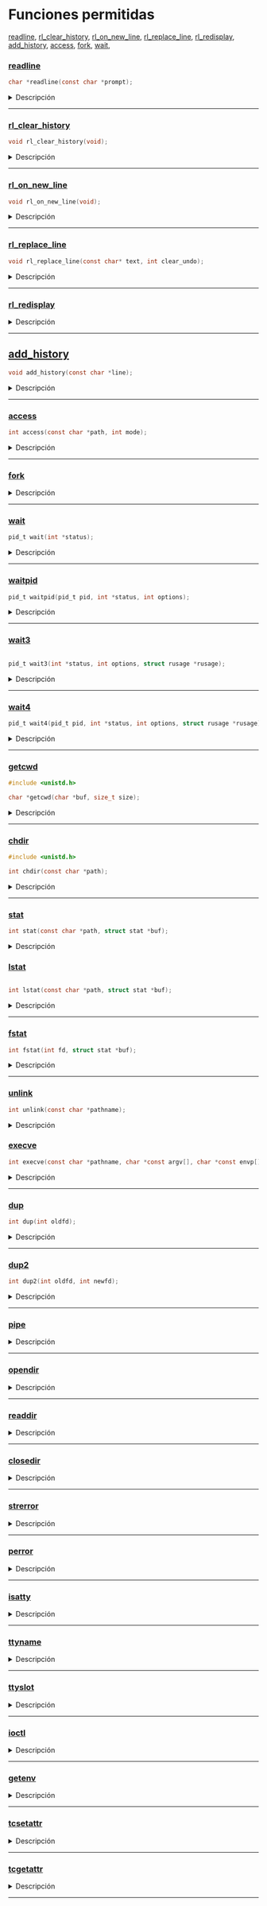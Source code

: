 # Funciones permitidas

[readline](#readline), [rl_clear_history](#rl_clear_history), [rl_on_new_line](#rl_on_new_line), [rl_replace_line](#rl_replace_line), [rl_redisplay](#rl_redisplay), [add_history](#add_history), [access](#access), [fork](#fork), [wait](#wait), 


### [readline](../funciones/permitidas/readline.c)

```c
char *readline(const char *prompt);
```

<details>
  <summary>Descripción</summary>

### [Instalar readline](./../funciones/permitidas/readline.md)

`readline()` esta incluida en la biblioteca `libreadline`, que proporcionan una funcionalidad avanzada para la lectura de líneas de entrada desde el usuario en la línea de comandos.


La función `readline()` lee una línea de entrada desde el usuario y la devuelve como un puntero a una cadena de caracteres dinámicamente asignada en memoria. La sintaxis de la función `readline()` es la siguiente:

- `prompt` es una cadena de caracteres que se muestra en la línea de comandos para indicar que se está esperando la entrada del usuario.

La función `readline()` devuelve un puntero a una cadena de caracteres que contiene la línea de entrada leída. El usuario debe liberar la memoria asignada a esta cadena utilizando la función `free()` cuando ya no se necesite.

</details>

___

### [rl_clear_history](../funciones/permitidas/rl_clear_history.c)

```c
void rl_clear_history(void);
```

<details>
  <summary>Descripción</summary>

La función `rl_clear_history` es una función de la biblioteca de línea de comandos `readline` en C, que se utiliza para borrar el historial de entrada. La función se define en el archivo de encabezado `readline/history.h`.

La función no toma argumentos y no devuelve ningún valor.

La función `rl_clear_history` borra todo el historial de entrada almacenado en la memoria por la biblioteca readline. El historial de entrada se almacena en un archivo oculto en el directorio de inicio del usuario, por lo que borrar el historial con esta función solo borra los datos de la memoria, no del archivo en sí.

Es importante tener en cuenta que la función `rl_clear_history` solo borra el historial de entrada que ha sido almacenado por la biblioteca readline. Si está utilizando otra biblioteca o un enfoque personalizado para manejar la entrada de la línea de comandos, es posible que deba implementar su propia función de limpieza de historial.

</details>

___


### [rl_on_new_line](../funciones/permitidas/rl_on_new_line.c)

```c
void rl_on_new_line(void);
```

<details>
  <summary>Descripción</summary>

La función `rl_on_new_line` es una función de la biblioteca `readline` en C, que se utiliza para notificar a la biblioteca que se ha llegado a una nueva línea en la entrada. La función se define en el archivo de encabezado `readline/readline.h`.

La función no toma argumentos y no devuelve ningún valor.

Cuando se llama a la función `rl_on_new_line`, la biblioteca `readline` procesa la línea actual de entrada y la agrega al historial. También restablece el estado de la línea de entrada a la configuración inicial para la siguiente entrada. Esta función debe llamarse siempre que se completa una línea de entrada y antes de leer una nueva línea de entrada.

</details>

___

### [rl_replace_line](../funciones/permitidas/rl_replace_line.c)

```c
void rl_replace_line(const char* text, int clear_undo);
```

<details>
  <summary>Descripción</summary>

	La función `rl_replace_line` es una función de la biblioteca `readline` en C, que se utiliza para reemplazar la línea actual de entrada con una nueva línea. La función se define en el archivo de encabezado `readline/readline.h`.

La función toma dos argumentos: 

1. `text` es un puntero a una cadena de caracteres que se utilizará para reemplazar la línea actual de entrada.
2. `clear_undo` es un valor booleano (0 o 1) que indica si se deben borrar los datos de deshacer (undo) de la línea actual de entrada antes de reemplazarla.

Cuando se llama a la función `rl_replace_line`, la biblioteca `readline` reemplaza la línea actual de entrada con la cadena de caracteres especificada en `text`. Si `clear_undo` es `1`, se borrarán los datos de deshacer (undo) de la línea actual de entrada. Si `clear_undo` es `0`, los datos de deshacer (undo) permanecerán intactos.

En este ejemplo, utilizamos un ciclo `while` para leer continuamente líneas de entrada utilizando la función `readline`. Después de procesar la entrada, llamamos a la función `rl_replace_line` para reemplazar la línea actual de entrada con una nueva línea que dice "Nueva línea". También especificamos que se deben borrar los datos de deshacer (undo) de la línea actual de entrada utilizando `1` como segundo argumento.

Luego llamamos a la función `rl_redisplay` para redibujar la nueva línea en la consola. Finalmente, liberamos la memoria utilizada por `readline` para la entrada utilizando la función `free`.

</details>

___

### [rl_redisplay](../funciones/permitidas/rl_redisplay.c)

<details>
  <summary>Descripción</summary>

  La función `rl_redisplay()` es parte de la biblioteca `readline` en C y se utiliza para redibujar la línea de entrada actual en la consola. Esto puede ser útil si necesitas actualizar la línea de entrada para que refleje un cambio en el estado del programa, por ejemplo, para mostrar un mensaje de error o para actualizar el prompt.

</details>

___

## [add_history](../funciones/permitidas/add_history.c)

```c
void add_history(const char *line);
```

<details>
  <summary>Descripción</summary>

`add_history` es una función de la biblioteca `readline` que se utiliza para agregar una línea de texto al historial de comandos. El historial de comandos es una lista de comandos previamente ingresados por el usuario, que se puede recuperar y reutilizar en la consola con el uso de teclas de flecha hacia arriba y hacia abajo. 

Donde `line` es un puntero a una cadena de caracteres que representa el comando a agregar al historial.

</details>

___

### [access](../funciones/permitidas/access.c)

```c
int access(const char *path, int mode);
```

<details>
  <summary>Descripción</summary>

se utiliza para verificar si se puede acceder a un archivo o si un archivo existe. La función devuelve un valor entero distinto de cero si se puede acceder al archivo o si el archivo existe, y devuelve cero si no se puede acceder al archivo o si el archivo no existe.

Donde `path` es un puntero a una cadena de caracteres que representa la ruta del archivo a verificar, y `mode` es un conjunto de indicadores que especifican los permisos de acceso a comprobar.

Los valores posibles de `mode` son los siguientes:

- `F_OK`: Verifica si el archivo existe.
- `R_OK`: Verifica si el archivo es legible.
- `W_OK`: Verifica si el archivo es escribible.
- `X_OK`: Verifica si el archivo es ejecutable.

</details>

___

### [fork](../funciones/permitidas/fork.c)

<details>
  <summary>Descripción</summary>

La función `fork()` se utiliza para crear un nuevo proceso a partir del proceso actual. El proceso que llama a `fork()` se conoce como proceso padre y el proceso recién creado se conoce como proceso hijo.

La función `fork()` devuelve un valor entero que representa el resultado de la llamada. Si el valor es negativo, significa que se produjo un error al crear el proceso hijo. Si el valor es cero, significa que la llamada a `fork()` se realizó correctamente en el proceso hijo. Si el valor es positivo, significa que la llamada a `fork()` se realizó correctamente en el proceso padre y el valor devuelto es el ID del proceso hijo.

</details>

___

### [wait](../funciones/permitidas/wait.c)

```c
pid_t wait(int *status);
```

<details>
  <summary>Descripción</summary>

La función `wait` en C es una llamada al sistema que suspende la ejecución del proceso actual hasta que uno de sus procesos hijos finaliza su ejecución. La función `wait` tiene la siguiente sintaxis:

Donde `status` es un puntero a una variable de tipo `int` que contiene información sobre el estado del proceso hijo que finalizó su ejecución.

#### Ejemplo 1: Esperando a un proceso hijo

```c
#include <stdio.h>
#include <stdlib.h>
#include <unistd.h>
#include <sys/wait.h>

int main() {
    pid_t pid = fork();
    
    if (pid == 0) {
        // Este es el proceso hijo
        printf("Soy el proceso hijo\n");
        exit(0);
    } else if (pid > 0) {
        // Este es el proceso padre
        printf("Soy el proceso padre\n");
        wait(NULL);
        printf("El proceso hijo ha finalizado\n");
    } else {
        // Error al crear el proceso hijo
        perror("fork");
        exit(1);
    }
    
    return 0;
}
```

En este ejemplo, se crea un proceso hijo utilizando la función `fork`. El proceso hijo imprime un mensaje y sale de la ejecución utilizando la función `exit`. El proceso padre espera a que el proceso hijo finalice su ejecución utilizando la función `wait`. Una vez que el proceso hijo ha finalizado, el proceso padre imprime un mensaje indicando que el proceso hijo ha finalizado.

#### Ejemplo 2: Manejando el estado de salida del proceso hijo

```c
#include <stdio.h>
#include <stdlib.h>
#include <unistd.h>
#include <sys/wait.h>

int main() {
    pid_t pid = fork();
    int status;
    
    if (pid == 0) {
        // Este es el proceso hijo
        printf("Soy el proceso hijo\n");
        exit(1);
    } else if (pid > 0) {
        // Este es el proceso padre
        printf("Soy el proceso padre\n");
        wait(&status);
        if (WIFEXITED(status)) {
            printf("El proceso hijo ha finalizado con estado %d\n", WEXITSTATUS(status));
        } else {
            printf("El proceso hijo ha finalizado de manera anormal\n");
        }
    } else {
        // Error al crear el proceso hijo
        perror("fork");
        exit(1);
    }
    
    return 0;
}
```

En este ejemplo, se crea un proceso hijo utilizando la función `fork`. El proceso hijo imprime un mensaje y sale de la ejecución con un código de salida de 1 utilizando la función `exit`. El proceso padre espera a que el proceso hijo finalice su ejecución utilizando la función `wait` y obtiene información sobre el estado de salida del proceso hijo utilizando la macro `WIFEXITED`. Si el proceso hijo finalizó de manera normal, se imprime el estado de salida del proceso hijo utilizando la macro `WEXITSTATUS`. Si el proceso hijo finalizó de manera anormal, se imprime un mensaje indicando que el proceso hijo finalizó de manera anormal.

#### Ejemplo 3: Manejando señales del proceso hijo

```c
#include <stdio.h>
#include <stdlib.h>
#include <unistd.h>
#include <signal.h>
#include <sys/wait.h>

void handler(int sig) {
    printf("Se recibió la señal %d\n", sig);
}

int main() {
pid_t pid = fork();
if (pid == 0) {
    // Este es el proceso hijo
    printf("Soy el proceso hijo\n");
    sleep(2);
    printf("Proceso hijo terminando de manera anormal\n");
    raise(SIGTERM);
} else if (pid > 0) {
    // Este es el proceso padre
    printf("Soy el proceso padre\n");
    signal(SIGTERM, handler);
    wait(NULL);
    printf("El proceso hijo ha finalizado\n");
} else {
    // Error al crear el proceso hijo
    perror("fork");
    exit(1);
}
return 0;
}
```
Se crea un proceso hijo utilizando la función `fork`. Si `fork` devuelve 0, se está ejecutando en el proceso hijo, de lo contrario, se está ejecutando en el proceso padre. 

En el proceso hijo, se imprime un mensaje indicando que es el proceso hijo y se espera 2 segundos utilizando la función `sleep`. Luego, se imprime otro mensaje indicando que el proceso hijo está terminando de manera anormal y se envía una señal `SIGTERM` al proceso padre utilizando la función `raise`.

En el proceso padre, se establece un manejador de señal para la señal `SIGTERM` utilizando la función `signal`. Luego, se espera a que el proceso hijo finalice su ejecución utilizando la función `wait`. La función `wait` suspende la ejecución del proceso padre hasta que el proceso hijo haya terminado. Si se pasa NULL como argumento, no se devuelve ninguna información sobre el estado de salida del proceso hijo. Después de que el proceso hijo ha finalizado, se imprime un mensaje indicando que el proceso hijo ha finalizado.

En caso de que haya un error al crear el proceso hijo, se imprime un mensaje de error utilizando la función `perror` y se sale del programa utilizando la función `exit`.

Por último, se devuelve 0 para indicar que el programa ha finalizado correctamente.

</details>

___

### [waitpid](../funciones/permitidas/waitpid.c)

```c
pid_t waitpid(pid_t pid, int *status, int options);
```

<details>
  <summary>Descripción</summary>

  Se utiliza para suspender la ejecución de un proceso padre hasta que uno de sus procesos hijos termine su ejecución. Esta función permite esperar específicamente a un proceso hijo particular o a cualquier proceso hijo, según los parámetros que se le pasen.

- `pid`: El ID del proceso hijo que se desea esperar. Puede tener diferentes valores:
  - Si `pid` es igual a -1, `waitpid` espera a cualquier proceso hijo.
  - Si `pid` es igual a 0, `waitpid` espera a cualquier proceso hijo cuyo grupo de procesos sea igual al del proceso padre.
  - Si `pid` es mayor que 0, `waitpid` espera al proceso hijo con ese ID.

- `status`: Un puntero a una variable entera donde `waitpid` almacenará el estado de salida del proceso hijo. Puede ser `NULL` si no se necesita el estado de salida.

- `options`: Un entero que puede contener varias opciones que afectan el comportamiento de `waitpid`. Puede ser `0` para ninguna opción o utilizar la macro `WNOHANG` para realizar una espera no bloqueante.

**Ejemplo 1: Esperar a cualquier proceso hijo**

En este ejemplo, se utiliza `waitpid` para esperar a que cualquier proceso hijo finalice su ejecución:

```c
#include <sys/types.h>
#include <sys/wait.h>
#include <stdio.h>
#include <stdlib.h>
#include <unistd.h>

int main() {
    pid_t childPid;
    int status;

    childPid = fork();

    if (childPid == 0) {
        // Código del proceso hijo
        printf("Proceso hijo ejecutándose\n");
        sleep(2);
        exit(0);
    } else if (childPid > 0) {
        // Código del proceso padre
        printf("Proceso padre esperando a que el hijo termine\n");
        waitpid(-1, &status, 0);
        printf("Proceso hijo terminado\n");
    } else {
        perror("Error al crear el proceso hijo");
        exit(1);
    }

    return 0;
}
```

</details>

___

### [wait3](../funciones/permitidas/wait3.c)


```c

pid_t wait3(int *status, int options, struct rusage *rusage);
```

<details>
  <summary>Descripción</summary>

 Se utiliza para suspender la ejecución de un proceso padre hasta que uno de sus procesos hijos termine su ejecución y obtener información detallada sobre su estado de salida. Esta función es similar a `waitpid`, pero proporciona más información sobre el estado de salida del proceso hijo.

- `status`: Un puntero a una variable entera donde `wait3` almacenará el estado de salida del proceso hijo. Puede ser `NULL` si no se necesita el estado de salida.

- `options`: Un entero que puede contener varias opciones que afectan el comportamiento de `wait3`. Puede ser `0` para ninguna opción o utilizar la macro `WNOHANG` para realizar una espera no bloqueante.

- `rusage`: Un puntero a una estructura `rusage` donde `wait3` almacenará información detallada sobre el uso de recursos del proceso hijo, como tiempo de CPU, uso de memoria, etc. Puede ser `NULL` si no se necesita esta información.

**Ejemplo 1: Esperar a cualquier proceso hijo y obtener información de uso de recursos**

En este ejemplo, se utiliza `wait3` para esperar a que cualquier proceso hijo finalice su ejecución y obtener información detallada sobre su uso de recursos:

```c
#include <sys/types.h>
#include <sys/wait.h>
#include <stdio.h>
#include <stdlib.h>
#include <unistd.h>
#include <sys/resource.h>

int main() {
    pid_t childPid;
    int status;
    struct rusage usage;

    childPid = fork();

    if (childPid == 0) {
        // Código del proceso hijo
        printf("Proceso hijo ejecutándose\n");
        sleep(2);
        exit(0);
    } else if (childPid > 0) {
        // Código del proceso padre
        printf("Proceso padre esperando a que el hijo termine\n");
        wait3(&status, 0, &usage);
        printf("Proceso hijo terminado\n");
        printf("Uso de recursos del hijo: Tiempo de CPU = %ld segundos, Memoria = %ld KB\n",
               usage.ru_utime.tv_sec, usage.ru_maxrss);
    } else {
        perror("Error al crear el proceso hijo");
        exit(1);
    }

    return 0;
}
```

En este ejemplo, el proceso padre crea un proceso hijo utilizando `fork`. El proceso hijo imprime un mensaje y luego se suspende durante 2 segundos usando `sleep` antes de salir con `exit(0)`. Mientras tanto, el proceso padre llama a `wait3` para esperar a que el proceso hijo termine y obtener información detallada sobre su uso de recursos. El estado de salida del proceso hijo se almacena en la variable `status`, y la información de uso de recursos se almacena en la estructura `usage`. Después de que el proceso hijo termina, el proceso padre imprime un mensaje indicando que el proceso hijo ha terminado, junto con la información de uso de recursos obtenida.

</details>

___

### [wait4](../funciones/permitidas/wait4.c)

```c
pid_t wait4(pid_t pid, int *status, int options, struct rusage *rusage);
```

<details>
  <summary>Descripción</summary>

La función `wait4` en C se utiliza para esperar a un proceso hijo específico o a cualquier proceso hijo, y permite obtener estadísticas de utilización de recursos y proporcionar opciones adicionales. Aquí tienes la sintaxis de la función `wait4`:

- `pid`: El ID del proceso hijo al que se desea esperar. Puede tener diferentes valores:
  - Si `pid` es igual a -1, `wait4` espera a cualquier proceso hijo.
  - Si `pid` es igual a 0, `wait4` espera a cualquier proceso hijo cuyo grupo de procesos sea igual al del proceso padre.
  - Si `pid` es mayor que 0, `wait4` espera al proceso hijo con ese ID.

- `status`: Un puntero a una variable entera donde `wait4` almacenará el estado de salida del proceso hijo. Puede ser `NULL` si no se necesita el estado de salida.

- `options`: Un entero que puede contener varias opciones que afectan el comportamiento de `wait4`. Puede ser `0` para ninguna opción o utilizar macros como `WNOHANG` para realizar una espera no bloqueante o `WUNTRACED` para esperar por procesos detenidos.

- `rusage`: Un puntero a una estructura `rusage` donde `wait4` almacenará información detallada sobre la utilización de recursos del proceso hijo, como tiempo de CPU, uso de memoria, etc. Puede ser `NULL` si no se necesita esta información.

Aquí tienes dos ejemplos de código para ilustrar el uso de la función `wait4`:

**Ejemplo 1: Esperar a cualquier proceso hijo y obtener información de utilización de recursos**

En este ejemplo, utilizamos `wait4` para esperar a que cualquier proceso hijo termine su ejecución y obtener información detallada sobre su utilización de recursos:

```c
#include <sys/types.h>
#include <sys/wait.h>
#include <stdio.h>
#include <stdlib.h>
#include <unistd.h>
#include <sys/resource.h>

int main() {
    pid_t childPid;
    int status;
    struct rusage usage;

    childPid = fork();

    if (childPid == 0) {
        // Código del proceso hijo
        printf("Proceso hijo ejecutándose\n");
        sleep(2);
        exit(0);
    } else if (childPid > 0) {
        // Código del proceso padre
        printf("Proceso padre esperando a que el hijo termine\n");
        wait4(-1, &status, 0, &usage);
        printf("Proceso hijo terminado\n");
        printf("Uso de recursos del hijo: Tiempo de CPU = %ld segundos, Memoria = %ld KB\n",
               usage.ru_utime.tv_sec, usage.ru_maxrss);
    } else {
        perror("Error al crear el proceso hijo");
        exit(1);
    }

    return 0
}

```

</details>

___

### [getcwd](../funciones/permitidas/getcwd.c)

```c
#include <unistd.h>

char *getcwd(char *buf, size_t size);
```

<details>
  <summary>Descripción</summary>

La función `getcwd` en C se utiliza para obtener el directorio de trabajo actual (Current Working Directory, CWD). Permite obtener la ruta absoluta del directorio en el que se encuentra actualmente el programa en ejecución.

- `buf`: Un puntero a un búfer de caracteres donde se almacenará el directorio de trabajo actual. Puede ser `NULL` para que la función asigne automáticamente un búfer.

- `size`: El tamaño del búfer especificado en `buf`.

La función `getcwd` devuelve un puntero a la cadena de caracteres que contiene el directorio de trabajo actual en caso de éxito, o `NULL` en caso de error.


**Ejemplo 1: Obtener el directorio de trabajo actual y mostrarlo por pantalla**

```c
#include <unistd.h>
#include <stdio.h>

int main() {
    char cwd[256];

    if (getcwd(cwd, sizeof(cwd)) != NULL) {
        printf("Directorio de trabajo actual: %s\n", cwd);
    } else {
        perror("Error al obtener el directorio de trabajo actual");
        return 1;
    }

    return 0;
}
```

En este ejemplo, utilizamos `getcwd` para obtener el directorio de trabajo actual y lo almacenamos en el búfer `cwd`. Luego, imprimimos el directorio de trabajo actual por pantalla. Si la función `getcwd` falla, se imprime un mensaje de error utilizando `perror`.

**Ejemplo 2: Cambiar de directorio y obtener el nuevo directorio de trabajo actual**

```c
#include <unistd.h>
#include <stdio.h>

int main() {
    char cwd[256];

    if (chdir("/tmp") == 0) {
        if (getcwd(cwd, sizeof(cwd)) != NULL) {
            printf("Nuevo directorio de trabajo actual: %s\n", cwd);
        } else {
            perror("Error al obtener el directorio de trabajo actual");
            return 1;
        }
    } else {
        perror("Error al cambiar de directorio");
        return 1;
    }

    return 0;
}
```

En este ejemplo, utilizamos `chdir` para cambiar al directorio "/tmp". Luego, utilizamos `getcwd` para obtener el nuevo directorio de trabajo actual y lo almacenamos en el búfer `cwd`. Finalmente, imprimimos el nuevo directorio de trabajo actual por pantalla. Si alguna de las funciones `chdir` o `getcwd` falla, se imprime un mensaje de error utilizando `perror`.

</details>

___

### [chdir](../funciones/permitidas/chdir.c)

```c
#include <unistd.h>

int chdir(const char *path);
```

<details>
  <summary>Descripción</summary>

  La función `chdir` en C se utiliza para cambiar el directorio de trabajo actual (Current Working Directory, CWD) a un directorio especificado. Permite cambiar el directorio en el que se encuentra el programa en ejecución.

- `path`: Una cadena de caracteres que especifica la ruta del directorio al que se desea cambiar. Puede ser una ruta absoluta o relativa.

La función `chdir` devuelve 0 en caso de éxito, indicando que el cambio de directorio se realizó correctamente, o -1 en caso de error.

**Ejemplo 1: Cambiar al directorio "/tmp"**

```c
#include <unistd.h>
#include <stdio.h>

int main() {
    if (chdir("/tmp") == 0) {
        printf("Directorio cambiado correctamente\n");
    } else {
        perror("Error al cambiar el directorio");
        return 1;
    }

    return 0;
}
```

En este ejemplo, utilizamos `chdir` para cambiar al directorio "/tmp". Si el cambio de directorio se realiza correctamente, se imprime un mensaje de éxito por pantalla. Si `chdir` falla, se imprime un mensaje de error utilizando `perror`.

**Ejemplo 2: Cambiar al directorio especificado por el usuario**

```c
#include <unistd.h>
#include <stdio.h>

int main() {
    char path[256];

    printf("Ingrese el directorio al que desea cambiar: ");
    scanf("%s", path);

    if (chdir(path) == 0) {
        printf("Directorio cambiado correctamente\n");
    } else {
        perror("Error al cambiar el directorio");
        return 1;
    }

    return 0;
}
```

En este ejemplo, solicitamos al usuario que ingrese el directorio al que desea cambiar. Almacenamos la entrada del usuario en el búfer `path` y luego utilizamos `chdir` para cambiar al directorio especificado. Si el cambio de directorio se realiza correctamente, se imprime un mensaje de éxito por pantalla. Si `chdir` falla, se imprime un mensaje de error utilizando `perror`.

</details>

___

### [stat](../funciones/permitidas/stat.c)

```c
int stat(const char *path, struct stat *buf);
```

<details>
  <summary>Descripción</summary>

  La función `stat` en C se utiliza para obtener información sobre un archivo o directorio específico. Permite obtener detalles como los permisos, tamaño, tipo de archivo, información de tiempo, etc.

- `path`: Una cadena de caracteres que especifica la ruta del archivo o directorio sobre el cual se desea obtener información.

- `buf`: Un puntero a una estructura `stat` donde se almacenarán los detalles del archivo o directorio.

La función `stat` devuelve 0 en caso de éxito, indicando que se pudo obtener la información correctamente, o -1 en caso de error.

**Ejemplo 1: Obtener información de un archivo existente**

```c
#include <stdio.h>
#include <sys/stat.h>
#include <sys/types.h>
#include <time.h>
#include <unistd.h>

int	main(void)
{
	const char	*path;
	struct stat	fileStat;

	path = "archivo.txt";
	if (stat(path, &fileStat) == 0)
	{
		printf("Información del archivo:\n");
		printf("Tamaño: %lld bytes\n", fileStat.st_size);
		printf("Permisos: %o\n", fileStat.st_mode & 0777);
		printf("Último acceso: %s", ctime(&fileStat.st_atime));
		printf("Última modificación: %s", ctime(&fileStat.st_mtime));
		printf("Último cambio de estado: %s", ctime(&fileStat.st_ctime));
	}
	else
	{
		perror("Error al obtener información del archivo");
		return (1);
	}
	return (0);
}
```

En este ejemplo, utilizamos `stat` para obtener información del archivo "archivo.txt". Si la función `stat` se ejecuta correctamente, imprimimos detalles como el tamaño, los permisos y las fechas de último acceso, modificación y cambio de estado del archivo utilizando la estructura `stat` y las funciones de la biblioteca estándar.

**Ejemplo 2: Verificar la existencia de un directorio**

```c
#include <sys/types.h>
#include <sys/stat.h>
#include <unistd.h>
#include <stdio.h>

int main() {
    const char *path = "directorio";
    struct stat dirStat;

    if (stat(path, &dirStat) == 0) {
        if (S_ISDIR(dirStat.st_mode)) {
            printf("El directorio existe\n");
        } else {
            printf("El directorio no existe\n");
        }
    } else {
        perror("Error al obtener información del directorio");
        return 1;
    }

    return 0;
}
```

En este ejemplo, utilizamos `stat` para obtener información del directorio "directorio". Si la función `stat` se ejecuta correctamente, verificamos si el archivo es un directorio utilizando la macro `S_ISDIR` y la información de permisos de la estructura `stat`. Luego, imprimimos un mensaje indicando si el directorio existe o no.

</details>

### [lstat](../funciones/permitidas/lstat.c)

```c

int lstat(const char *path, struct stat *buf);
```

<details>
  <summary>Descripción</summary>

La función `lstat` en C se utiliza para obtener información sobre un archivo o enlace simbólico específico, sin seguir el enlace simbólico para obtener información sobre el archivo al que apunta.

- `path`: Una cadena de caracteres que especifica la ruta del archivo o enlace simbólico sobre el cual se desea obtener información.

- `buf`: Un puntero a una estructura `stat` donde se almacenarán los detalles del archivo o enlace simbólico.

La función `lstat` devuelve 0 en caso de éxito, indicando que se pudo obtener la información correctamente, o -1 en caso de error.


**Ejemplo 1: Obtener información de un archivo regular**

```c
#include <sys/types.h>
#include <sys/stat.h>
#include <stdio.h>

int main() {
    const char *path = "archivo.txt";
    struct stat fileStat;

    if (lstat(path, &fileStat) == 0) {
        if (S_ISREG(fileStat.st_mode)) {
            printf("El archivo es un archivo regular\n");
            printf("Tamaño: %lld bytes\n", fileStat.st_size);
            printf("Permisos: %o\n", fileStat.st_mode & 0777);
        } else {
            printf("El archivo no es un archivo regular\n");
        }
    } else {
        perror("Error al obtener información del archivo");
        return 1;
    }

    return 0;
}
```

En este ejemplo, utilizamos `lstat` para obtener información del archivo regular "archivo.txt". Si la función `lstat` se ejecuta correctamente, verificamos si el archivo es un archivo regular utilizando la macro `S_ISREG` y la información de permisos de la estructura `stat`. Si es un archivo regular, imprimimos detalles como el tamaño y los permisos del archivo.

**Ejemplo 2: Obtener información de un enlace simbólico**

```c
#include <sys/types.h>
#include <sys/stat.h>
#include <stdio.h>

int main() {
    const char *path = "enlace_simbolico";
    struct stat fileStat;

    if (lstat(path, &fileStat) == 0) {
        if (S_ISLNK(fileStat.st_mode)) {
            printf("El archivo es un enlace simbólico\n");
            printf("Tamaño: %ld bytes\n", fileStat.st_size);
        } else {
            printf("El archivo no es un enlace simbólico\n");
        }
    } else {
        perror("Error al obtener información del enlace simbólico");
        return 1;
    }

    return 0;
}
```

En este ejemplo, utilizamos `lstat` para obtener información del enlace simbólico "enlace_simbolico". Si la función `lstat` se ejecuta correctamente, verificamos si el archivo es un enlace simbólico utilizando la macro `S_ISLNK` y la información de permisos de la estructura `stat`. Si es un enlace simbólico, imprimimos el tamaño del enlace simbólico.

</details>

___

### [fstat](../funciones/permitidas/fstat.c)

```c
int fstat(int fd, struct stat *buf);
```

<details>
  <summary>Descripción</summary>

La función `fstat` en C se utiliza para obtener información sobre un descriptor de archivo específico, proporcionando detalles sobre el archivo asociado al descriptor.

- `fd`: El descriptor de archivo del cual se desea obtener información.

- `buf`: Un puntero a una estructura `stat` donde se almacenarán los detalles del archivo asociado al descriptor.

La función `fstat` devuelve 0 en caso de éxito, indicando que se pudo obtener la información correctamente, o -1 en caso de error.

**Ejemplo 1: Obtener información de un archivo abierto**

```c
#include <sys/types.h>
#include <sys/stat.h>
#include <unistd.h>
#include <fcntl.h>
#include <stdio.h>

int main() {
    int fd = open("archivo.txt", O_RDONLY);
    if (fd == -1) {
        perror("Error al abrir el archivo");
        return 1;
    }

    struct stat fileStat;
    if (fstat(fd, &fileStat) == 0) {
        if (S_ISREG(fileStat.st_mode)) {
            printf("El archivo es un archivo regular\n");
            printf("Tamaño: %ld bytes\n", fileStat.st_size);
            printf("Permisos: %o\n", fileStat.st_mode & 0777);
        } else {
            printf("El archivo no es un archivo regular\n");
        }
    } else {
        perror("Error al obtener información del archivo");
        return 1;
    }

    close(fd);

    return 0;
}
```

En este ejemplo, abrimos el archivo "archivo.txt" utilizando la función `open` y obtenemos un descriptor de archivo `fd`. Luego, utilizamos `fstat` para obtener información del archivo asociado al descriptor. Si la función `fstat` se ejecuta correctamente, verificamos si el archivo es un archivo regular utilizando la macro `S_ISREG` y la información de permisos de la estructura `stat`. Si es un archivo regular, imprimimos detalles como el tamaño y los permisos del archivo.

**Ejemplo 2: Obtener información de la entrada estándar**

```c
#include <sys/types.h>
#include <sys/stat.h>
#include <unistd.h>
#include <stdio.h>

int main() {
    struct stat fileStat;
    if (fstat(STDIN_FILENO, &fileStat) == 0) {
        if (S_ISCHR(fileStat.st_mode)) {
            printf("El descriptor de archivo se refiere a una terminal\n");
        } else {
            printf("El descriptor de archivo no se refiere a una terminal\n");
        }
    } else {
        perror("Error al obtener información del descriptor de archivo");
        return 1;
    }

    return 0;
}
```

En este ejemplo, utilizamos `fstat` para obtener información del descriptor de archivo `STDIN_FILENO`, que representa la entrada estándar. Si la función `fstat` se ejecuta correctamente, verificamos si el descriptor de archivo se refiere a una terminal utilizando la macro `S_ISCHR` y la información de permisos de la estructura `stat`. Si es una terminal, imprimimos un mensaje indicando que el descriptor de archivo se refiere a una terminal.

</details>

___

### [unlink](../funciones/permitidas/unlink.c)

```c
int unlink(const char *pathname);
```

<details>
  <summary>Descripción</summary>

La función `unlink` en C se utiliza para eliminar un archivo del sistema de archivos.

- `pathname`: Una cadena de caracteres que especifica la ruta y nombre del archivo que se desea eliminar.

La función `unlink` devuelve 0 en caso de éxito, indicando que el archivo se eliminó correctamente, o -1 en caso de error.

**Ejemplo 1: Eliminar un archivo existente**

```c
#include <unistd.h>
#include <stdio.h>

int main() {
    const char *filename = "archivo.txt";
    
    if (unlink(filename) == 0) {
        printf("Archivo eliminado exitosamente.\n");
    } else {
        perror("Error al eliminar el archivo");
        return 1;
    }

    return 0;
}
```

En este ejemplo, utilizamos `unlink` para eliminar el archivo "archivo.txt". Si la función `unlink` se ejecuta correctamente, imprimimos un mensaje indicando que el archivo se eliminó exitosamente. En caso de error, utilizamos `perror` para imprimir un mensaje de error detallado.

**Ejemplo 2: Eliminar varios archivos**

```c
#include <unistd.h>
#include <stdio.h>

int main() {
    const char *filenames[] = {"archivo1.txt", "archivo2.txt", "archivo3.txt"};
    int numFiles = sizeof(filenames) / sizeof(filenames[0]);

    for (int i = 0; i < numFiles; i++) {
        if (unlink(filenames[i]) == 0) {
            printf("Archivo %s eliminado exitosamente.\n", filenames[i]);
        } else {
            perror("Error al eliminar el archivo");
            return 1;
        }
    }

    return 0;
}
```

En este ejemplo, utilizamos `unlink` en un bucle para eliminar varios archivos de una vez. Los nombres de los archivos se almacenan en un array `filenames`. Iteramos sobre el array y, para cada archivo, utilizamos `unlink` para eliminarlo. Si la función `unlink` se ejecuta correctamente, imprimimos un mensaje indicando que el archivo se eliminó exitosamente. En caso de error, utilizamos `perror` para imprimir un mensaje de error detallado.

</details>


### [execve](../funciones/permitidas/execve.c)

```c
int execve(const char *pathname, char *const argv[], char *const envp[]);
```

<details>
  <summary>Descripción</summary>

La función `execve` se utiliza para reemplazar la imagen del proceso actual con una nueva imagen de programa. Permite ejecutar un programa específico con argumentos y variables de entorno personalizados.

- `pathname`: Una cadena de caracteres que especifica la ruta y nombre del programa que se desea ejecutar.

- `argv`: Un arreglo de cadenas de caracteres que representan los argumentos pasados al programa. El último elemento del arreglo debe ser `NULL`.

- `envp`: Un arreglo de cadenas de caracteres que representan las variables de entorno pasadas al programa. El último elemento del arreglo debe ser `NULL`.

La función `execve` devuelve -1 en caso de error y, en caso de éxito, no se devuelve ningún valor, ya que el programa actual es reemplazado por el nuevo programa ejecutado.

Aquí tienes dos ejemplos de código que ilustran el uso de la función `execve`:

**Ejemplo 1: Ejecutar un programa con argumentos personalizados**

```c
#include <unistd.h>
#include <stdio.h>

int main() {
    char *const argv[] = {"ls", "-l", NULL};
    char *const envp[] = {NULL};

    if (execve("/bin/ls", argv, envp) == -1) {
        perror("Error al ejecutar el programa");
        return 1;
    }

    return 0;
}
```

En este ejemplo, utilizamos `execve` para ejecutar el programa `ls` con la opción `-l`. Definimos un arreglo `argv` que contiene los argumentos pasados al programa `ls`, donde el primer elemento es el nombre del programa (`ls`), el segundo elemento es la opción `-l` y el último elemento es `NULL`. El arreglo `envp` se define como `NULL` ya que no pasamos variables de entorno personalizadas. Si la función `execve` se ejecuta correctamente, el programa actual será reemplazado por el programa `ls` con los argumentos personalizados.

**Ejemplo 2: Ejecutar un programa con variables de entorno personalizadas**

```c
#include <unistd.h>
#include <stdio.h>

int main() {
    char *const argv[] = {"echo", "Hello, World!", NULL};
    char *const envp[] = {"CUSTOM_VAR=OpenAI", NULL};

    if (execve("/bin/echo", argv, envp) == -1) {
        perror("Error al ejecutar el programa");
        return 1;
    }

    return 0;
}
```

En este ejemplo, utilizamos `execve` para ejecutar el programa `echo` con el argumento `"Hello, World!"` y una variable de entorno personalizada `"CUSTOM_VAR"` establecida en `"OpenAI"`. Definimos el arreglo `argv` con el nombre del programa y el argumento, y el arreglo `envp` con la variable de entorno personalizada. Si la función `execve` se ejecuta correctamente, el programa actual será reemplazado por el programa `echo` con el argumento y la variable de entorno personalizados.

Ten en cuenta que el programa que se intenta ejecutar debe tener los permisos de ejecución adecuados y la ruta completa debe ser especificada en `pathname`. Además, debes tener cuidado al utilizar `

</details>

___

### [dup](../funciones/permitidas/dup.c)

```c
int dup(int oldfd);
```

<details>
  <summary>Descripción</summary>

La función `dup` en C se utiliza para duplicar un descriptor de archivo existente. Crea una nueva entrada en la tabla de descriptores de archivo del proceso y devuelve un nuevo descriptor de archivo que hace referencia al mismo archivo o flujo que el descriptor original.

- `oldfd`: El descriptor de archivo que se desea duplicar.

La función `dup` devuelve el nuevo descriptor de archivo en caso de éxito, o -1 en caso de error.

Aquí tienes dos ejemplos de código que ilustran el uso de la función `dup`:

**Ejemplo 1: Duplicar un descriptor de archivo**

```c
#include <unistd.h>
#include <fcntl.h>
#include <stdio.h>

int main() {
    int fd = open("archivo.txt", O_RDONLY);
    if (fd == -1) {
        perror("Error al abrir el archivo");
        return 1;
    }

    int newfd = dup(fd);
    if (newfd == -1) {
        perror("Error al duplicar el descriptor de archivo");
        return 1;
    }

    printf("Descriptor de archivo original: %d\n", fd);
    printf("Nuevo descriptor de archivo: %d\n", newfd);

    close(fd);
    close(newfd);

    return 0;
}
```

En este ejemplo, abrimos el archivo "archivo.txt" utilizando la función `open` y obtenemos un descriptor de archivo `fd`. Luego, utilizamos `dup` para duplicar el descriptor `fd` y obtener un nuevo descriptor `newfd`. Imprimimos ambos descriptores de archivo para verificar que son diferentes. Luego, cerramos ambos descriptores de archivo.

</details>

___

### [dup2](../funciones/dup2.c)


```c
int dup2(int oldfd, int newfd);
```

<details>
  <summary>Descripción</summary>

La función `dup2` en C se utiliza para duplicar un descriptor de archivo existente en otro descriptor de archivo específico. Permite especificar un descriptor de archivo de destino en lugar de dejar que el sistema operativo seleccione automáticamente el siguiente descriptor disponible.

- `oldfd`: El descriptor de archivo que se desea duplicar.
- `newfd`: El descriptor de archivo de destino donde se colocará la duplicación.

La función `dup2` devuelve el nuevo descriptor de archivo en caso de éxito, o -1 en caso de error.


**Ejemplo 1: Redirigir la salida estándar a un archivo**

```c
#include <unistd.h>
#include <fcntl.h>
#include <stdio.h>

int main() {
    int fd = open("salida.txt", O_WRONLY | O_CREAT | O_TRUNC, 0666);
    if (fd == -1) {
        perror("Error al abrir el archivo");
        return 1;
    }

    if (dup2(fd, STDOUT_FILENO) == -1) {
        perror("Error al redirigir la salida estándar");
        return 1;
    }

    printf("Este texto se escribirá en el archivo salida.txt\n");

    close(fd);

    return 0;
}
```

En este ejemplo, abrimos el archivo "salida.txt" utilizando la función `open` en modo de escritura (`O_WRONLY`). Si el archivo no existe, se crea. Si ya existe, se trunca a un tamaño de cero. Obtenemos un descriptor de archivo `fd` para este archivo.

Luego, utilizamos `dup2` para duplicar el descriptor `fd` y asignarlo al descriptor de archivo de la salida estándar (`STDOUT_FILENO`). De esta manera, cualquier salida escrita en `stdout` se redirigirá al archivo "salida.txt". En este ejemplo, utilizamos `printf` para imprimir un mensaje, pero en lugar de mostrarse en la consola, se escribirá en el archivo.

Cerramos el descriptor de archivo `fd` ya que no lo necesitamos más.

**Ejemplo 2: Duplicar un descriptor de archivo en un descriptor específico**

```c
#include <unistd.h>
#include <fcntl.h>
#include <stdio.h>

int main() {
    int fd = open("archivo.txt", O_RDONLY);
    if (fd == -1) {
        perror("Error al abrir el archivo");
        return 1;
    }

    int newfd = open("copia.txt", O_WRONLY | O_CREAT | O_TRUNC, 0666);
    if (newfd == -1) {
        perror("Error al abrir el archivo de destino");
        return 1;
    }

    if (dup2(fd, newfd) == -1) {
        perror("Error al duplicar el descriptor de archivo");
        return 1;
    }

    printf("Archivo duplicado exitosamente.\n");

    close(fd);
    close(newfd);

    return 0;
}
```

En este ejemplo, abrimos el archivo "archivo.txt" en modo de lectura (`O_RDONLY`) y obtenemos un descriptor de archivo `fd`. Luego, abrimos el archivo "copia.txt" en modo de escritura (`O_WRONLY | O_CREAT | O_TRUNC`) y obtenemos un nuevo descriptor de archivo `new
</details>

___

### [pipe](../funciones/permitidas/pipe.c)

<details>
  <summary>Descripción</summary>

La función `pipe` se utiliza para crear una tubería o canal de comunicación unidireccional entre dos procesos. Permite la transferencia de datos de un proceso a otro, donde un proceso actúa como el escritor (productor) y el otro proceso actúa como el lector (consumidor) de los datos.

**Ejemplo 1: Comunicación entre procesos padre e hijo**

En este ejemplo, se crea una tubería entre un proceso padre y un proceso hijo. El proceso hijo enviará un mensaje al proceso padre a través de la tubería, y el proceso padre lo leerá y lo imprimirá en la salida estándar.

```c
#include <stdio.h>
#include <unistd.h>
#include <stdlib.h>
#include <string.h>

int main() {
    int fd[2]; // Arreglo de descriptores de archivo para la tubería
    char message[] = "Hola desde el proceso hijo";

    if (pipe(fd) == -1) {
        perror("Error al crear la tubería");
        exit(EXIT_FAILURE);
    }

    pid_t pid = fork();
    if (pid == -1) {
        perror("Error al crear el proceso hijo");
        exit(EXIT_FAILURE);
    }

    if (pid == 0) {
        // Proceso hijo
        close(fd[0]); // Cierra el extremo de lectura de la tubería

        write(fd[1], message, strlen(message) + 1); // Escribe el mensaje en la tubería

        close(fd[1]); // Cierra el extremo de escritura de la tubería

        exit(EXIT_SUCCESS);
    } else {
        // Proceso padre
        close(fd[1]); // Cierra el extremo de escritura de la tubería

        char received_message[100];
        read(fd[0], received_message, sizeof(received_message)); // Lee el mensaje de la tubería

        printf("Mensaje recibido: %s\n", received_message);

        close(fd[0]); // Cierra el extremo de lectura de la tubería
    }

    return 0;
}
```

En este ejemplo, se utiliza `pipe` para crear la tubería en el arreglo `fd`. El proceso padre cierra el extremo de escritura de la tubería (`fd[1]`) y lee el mensaje del extremo de lectura de la tubería (`fd[0]`). El proceso hijo cierra el extremo de lectura de la tubería (`fd[0]`) y escribe el mensaje en el extremo de escritura de la tubería (`fd[1]`).

**Ejemplo 2: Comunicación entre procesos mediante redirección**

En este ejemplo, se redirige la salida de un proceso hijo hacia la entrada de otro proceso padre utilizando `pipe`.

```c
#include <stdio.h>
#include <unistd.h>
#include <stdlib.h>

int main() {
    int fd[2]; // Arreglo de descriptores de archivo para la tubería

    if (pipe(fd) == -1) {
        perror("Error al crear la tubería");
        exit(EXIT_FAILURE);
    }

    pid_t pid = fork();
    if (pid == -1) {
        perror("Error al crear el proceso hijo");
        exit(EXIT_FAILURE);
    }

    if (pid == 0) {
        // Proceso hijo
                close(fd[0]); // Cierra el extremo de lectura de la tubería

        dup2(fd[1], STDOUT_FILENO); // Redirige la salida estándar al extremo de escritura de la tubería

        // Ejecuta el comando 'ls' y redirige su salida al proceso padre
        execlp("ls", "ls", NULL);

        close(fd[1]); // Cierra el extremo de escritura de la tubería

        exit(EXIT_SUCCESS);
    } else {
        // Proceso padre
        close(fd[1]); // Cierra el extremo de escritura de la tubería

        dup2(fd[0], STDIN_FILENO); // Redirige la entrada estándar al extremo de lectura de la tubería

        // Lee y muestra la salida del proceso hijo
        char buffer[256];
        ssize_t bytesRead;
        while ((bytesRead = read(STDIN_FILENO, buffer, sizeof(buffer))) > 0) {
            write(STDOUT_FILENO, buffer, bytesRead);
        }

        close(fd[0]); // Cierra el extremo de lectura de la tubería
    }

    return 0;
}
```

En este ejemplo, se utiliza `pipe` para crear la tubería en el arreglo `fd`. El proceso hijo cierra el extremo de lectura de la tubería (`fd[0]`) y redirige su salida estándar al extremo de escritura de la tubería (`fd[1]`) utilizando `dup2`. Luego, ejecuta el comando "ls" utilizando `execlp`, lo cual redirige la salida del comando hacia el proceso padre. El proceso padre cierra el extremo de escritura de la tubería (`fd[1]`) y redirige su entrada estándar al extremo de lectura de la tubería (`fd[0]`) utilizando `dup2`. Luego, lee los datos del proceso hijo desde la entrada estándar y los muestra en la salida estándar.

</details>

___

### [opendir](../funciones/permitidas/opendir.c)

<details>
  <summary>Descripción</summary>

Se utiliza para abrir un directorio y obtener un puntero a una estructura `DIR` que representa dicho directorio. Proporciona una forma de acceder a los archivos y subdirectorios contenidos en el directorio abierto.

**Ejemplo 1: Listar archivos de un directorio**

En este ejemplo, se utiliza `opendir` para abrir un directorio y luego se recorren los archivos y subdirectorios contenidos en él utilizando la función `readdir`.

```c
#include <stdio.h>
#include <dirent.h>

int main() {
    DIR *dir;
    struct dirent *entry;

    dir = opendir("directorio/"); // Reemplaza "directorio/" con la ruta de tu directorio

    if (dir == NULL) {
        perror("Error al abrir el directorio");
        return 1;
    }

    while ((entry = readdir(dir)) != NULL) {
        printf("%s\n", entry->d_name);
    }

    closedir(dir);

    return 0;
}
```

En este ejemplo, se abre el directorio utilizando `opendir`, pasando la ruta del directorio como argumento. Si `opendir` devuelve un puntero nulo, indica que hubo un error al abrir el directorio. Luego, se utiliza un bucle while y la función `readdir` para obtener cada entrada del directorio (`struct dirent`) y mostrar el nombre de archivo o subdirectorio (`d_name`) en la salida estándar. Finalmente, se cierra el directorio utilizando `closedir`.

**Ejemplo 2: Verificar si un directorio existe**

En este ejemplo, se utiliza `opendir` para intentar abrir un directorio. Si `opendir` tiene éxito, significa que el directorio existe; de lo contrario, indica que no existe.

```c
#include <stdio.h>
#include <stdbool.h>
#include <dirent.h>

bool directoryExists(const char *path) {
    DIR *dir = opendir(path);

    if (dir) {
        closedir(dir);
        return true;
    }

    return false;
}

int main() {
    const char *path = "directorio/"; // Reemplaza "directorio/" con la ruta de tu directorio

    if (directoryExists(path)) {
        printf("El directorio existe.\n");
    } else {
        printf("El directorio no existe.\n");
    }

    return 0;
}
```

En este ejemplo, se define una función `directoryExists` que utiliza `opendir` para intentar abrir el directorio especificado por la ruta. Si `opendir` tiene éxito, se cierra el directorio y la función devuelve `true`, lo que indica que el directorio existe. Si `opendir` devuelve un puntero nulo, la función devuelve `false`, lo que indica que el directorio no existe. En la función `main`, se llama a `directoryExists` para verificar si el directorio existe y se muestra un mensaje apropiado en la salida estándar.

</details>

___

### [readdir](../funciones/readdir.c)

<details>
  <summary>Descripción</summary>

Se utiliza para leer las entradas de un directorio abierto previamente utilizando la función `opendir`. Proporciona una forma de acceder a los archivos y subdirectorios contenidos en el directorio.

**Ejemplo 1: Listar archivos de un directorio**

Este ejemplo muestra cómo utilizar `readdir` para obtener y mostrar los nombres de los archivos y subdirectorios contenidos en un directorio.

```c
#include <stdio.h>
#include <dirent.h>

int main() {
    DIR *dir;
    struct dirent *entry;

    dir = opendir("directorio/"); // Reemplaza "directorio/" con la ruta de tu directorio

    if (dir == NULL) {
        perror("Error al abrir el directorio");
        return 1;
    }

    while ((entry = readdir(dir)) != NULL) {
        printf("%s\n", entry->d_name);
    }

    closedir(dir);

    return 0;
}
```

En este ejemplo, se abre el directorio utilizando `opendir`, pasando la ruta del directorio como argumento. Si `opendir` devuelve un puntero nulo, indica que hubo un error al abrir el directorio. Luego, se utiliza un bucle while para llamar a `readdir` en cada iteración y obtener la siguiente entrada del directorio (`struct dirent`). El nombre del archivo o subdirectorio se accede a través del miembro `d_name` de la estructura `dirent`. En este ejemplo, simplemente se muestra el nombre en la salida estándar. Finalmente, se cierra el directorio utilizando `closedir`.

**Ejemplo 2: Filtrar archivos por extensión**

Este ejemplo muestra cómo utilizar `readdir` para filtrar y mostrar solo los archivos con una extensión específica en un directorio.

```c
#include <stdio.h>
#include <string.h>
#include <dirent.h>

int main() {
    DIR *dir;
    struct dirent *entry;
    const char *extension = ".txt"; // Extensión a filtrar

    dir = opendir("directorio/"); // Reemplaza "directorio/" con la ruta de tu directorio

    if (dir == NULL) {
        perror("Error al abrir el directorio");
        return 1;
    }

    while ((entry = readdir(dir)) != NULL) {
        if (entry->d_type == DT_REG && strstr(entry->d_name, extension) != NULL) {
            printf("%s\n", entry->d_name);
        }
    }

    closedir(dir);

    return 0;
}
```

En este ejemplo, se abre el directorio utilizando `opendir`, pasando la ruta del directorio como argumento. Si `opendir` devuelve un puntero nulo, indica que hubo un error al abrir el directorio. Luego, se utiliza un bucle while para llamar a `readdir` en cada iteración y obtener la siguiente entrada del directorio (`struct dirent`). Se utiliza la condición `entry->d_type == DT_REG` para filtrar solo los archivos regulares (no directorios ni enlaces simbólicos). Luego, se utiliza `strstr` para verificar si el nombre del archivo contiene la extensión deseada. Si se cumple ambas condiciones, se muestra el nombre del archivo en la salida estándar. Finalmente, se cierra el directorio utilizando `
</details>

___

### [closedir](../funciones/permitidas/closedir.c)

<details>
  <summary>Descripción</summary>

  La función `closedir` se utiliza para cerrar un directorio previamente abierto utilizando la función `opendir`. Permite liberar los recursos asociados al directorio después de haber terminado de trabajar con él.

**Ejemplo 1: Listar archivos de un directorio**

```c
#include <stdio.h>
#include <dirent.h>

int main() {
    DIR *dir;
    struct dirent *entry;

    dir = opendir("directorio/"); // Reemplaza "directorio/" con la ruta de tu directorio

    if (dir == NULL) {
        perror("Error al abrir el directorio");
        return 1;
    }

    while ((entry = readdir(dir)) != NULL) {
        printf("%s\n", entry->d_name);
    }

    closedir(dir); // Cerrar el directorio

    return 0;
}
```

En este ejemplo, se abre el directorio utilizando `opendir`, pasando la ruta del directorio como argumento. Si `opendir` devuelve un puntero nulo, indica que hubo un error al abrir el directorio. Luego, se utiliza un bucle while y la función `readdir` para obtener cada entrada del directorio (`struct dirent`) y mostrar el nombre de archivo o subdirectorio (`d_name`) en la salida estándar. Finalmente, se cierra el directorio utilizando `closedir`.

**Ejemplo 2: Verificar si un directorio existe**

En este ejemplo, se utiliza `opendir` para intentar abrir un directorio y se verifica si el directorio existe utilizando `closedir`.

```c
#include <stdio.h>
#include <stdbool.h>
#include <dirent.h>

bool directoryExists(const char *path) {
    DIR *dir = opendir(path);

    if (dir) {
        closedir(dir); // Cerrar el directorio
        return true;
    }

    return false;
}

int main() {
    const char *path = "directorio/"; // Reemplaza "directorio/" con la ruta de tu directorio

    if (directoryExists(path)) {
        printf("El directorio existe.\n");
    } else {
        printf("El directorio no existe.\n");
    }

    return 0;
}
```

En este ejemplo, se define una función `directoryExists` que utiliza `opendir` para intentar abrir el directorio especificado por la ruta. Si `opendir` tiene éxito, se cierra el directorio utilizando `closedir` y la función devuelve `true`, lo que indica que el directorio existe. Si `opendir` devuelve un puntero nulo, la función devuelve `false`, lo que indica que el directorio no existe. En la función `main`, se llama a `directoryExists` para verificar si el directorio existe y se muestra un mensaje apropiado en la salida estándar.

</details>

___

### [strerror](../funciones/permitidas/strerror.c)

<details>
  <summary>Descripción</summary>

La función `strerror` se utiliza para obtener una cadena de caracteres que describe el último error ocurrido en el programa. Proporciona una forma de obtener información más detallada sobre el motivo de un error específico.

**Ejemplo 1: Manejo de errores en la apertura de un archivo**

```c
#include <stdio.h>
#include <string.h>
#include <errno.h>

int main() {
    FILE *file = fopen("archivo_no_existente.txt", "r");

    if (file == NULL) {
        fprintf(stderr, "Error al abrir el archivo: %s\n", strerror(errno));
        return 1;
    }

    // Resto del código para trabajar con el archivo

    fclose(file);

    return 0;
}
```

En este ejemplo, se intenta abrir un archivo llamado "archivo_no_existente.txt" en modo lectura utilizando `fopen`. Si `fopen` devuelve un puntero nulo, indica que hubo un error al abrir el archivo. Luego, se utiliza `strerror` para obtener una cadena de caracteres que describe el error ocurrido, y se muestra este mensaje de error en la salida de error estándar utilizando `fprintf`. El código `errno` es una variable global que contiene el número de error del último error ocurrido. Al pasar `errno` a `strerror`, se obtiene una cadena de caracteres con una descripción legible del error. Finalmente, el programa retorna con un código de error.

**Ejemplo 2: Manejo de errores en la asignación de memoria**

```c
#include <stdio.h>
#include <string.h>
#include <stdlib.h>
#include <errno.h>

int main() {
    int *ptr = malloc(1000000000000); // Intenta asignar una cantidad excesiva de memoria

    if (ptr == NULL) {
        fprintf(stderr, "Error al asignar memoria: %s\n", strerror(errno));
        return 1;
    }

    // Resto del código para trabajar con el puntero asignado

    free(ptr);

    return 0;
}
```

En este ejemplo, se intenta asignar una cantidad excesiva de memoria utilizando `malloc`. Si `malloc` devuelve un puntero nulo, indica que hubo un error en la asignación de memoria. Luego, se utiliza `strerror` para obtener una cadena de caracteres que describe el error ocurrido, y se muestra este mensaje de error en la salida de error estándar utilizando `fprintf`. Al igual que en el ejemplo anterior, se utiliza `errno` para obtener el número de error y pasarlo a `strerror`. Finalmente, el programa retorna con un código de error.

</details>

___

### [perror](../funciones/permitidas/perror.c)

<details>
  <summary>Descripción</summary>

  La función `perror` se utiliza para imprimir un mensaje de error descriptivo basado en el valor de `errno`. Proporciona una forma conveniente de mostrar información sobre el último error ocurrido en el programa.

**Ejemplo 1: Manejo de errores en la apertura de un archivo**

En este ejemplo, se utiliza `perror` para imprimir un mensaje de error descriptivo cuando ocurre un error durante la apertura de un archivo.

```c
#include <stdio.h>
#include <errno.h>

int main() {
    FILE *file = fopen("archivo_no_existente.txt", "r");

    if (file == NULL) {
        perror("Error al abrir el archivo");
        return 1;
    }

    // Resto del código para trabajar con el archivo

    fclose(file);

    return 0;
}
```

En este ejemplo, se intenta abrir un archivo llamado "archivo_no_existente.txt" en modo lectura utilizando `fopen`. Si `fopen` devuelve un puntero nulo, indica que hubo un error al abrir el archivo. Luego, se llama a `perror` pasando un mensaje descriptivo como argumento. `perror` imprimirá este mensaje seguido de una descripción del error específico basado en el valor de `errno`. Finalmente, el programa retorna con un código de error.

</details>

___

### [isatty](../funciones/permitidas/isatty.c)

<details>
  <summary>Descripción</summary>

  La función `isatty` se utiliza para determinar si un descriptor de archivo se asocia con un terminal interactivo. Devuelve un valor distinto de cero si el descriptor de archivo se asocia con un terminal, y devuelve 0 si no es así.

**Ejemplo 1: Comprobación de la entrada estándar**

En este ejemplo, se utiliza `isatty` para determinar si la entrada estándar (`stdin`) se asocia con un terminal.

```c
#include <stdio.h>
#include <unistd.h>

int main() {
    if (isatty(fileno(stdin))) {
        printf("La entrada estándar es un terminal interactivo.\n");
    } else {
        printf("La entrada estándar no es un terminal interactivo.\n");
    }

    return 0;
}
```

En este ejemplo, se utiliza `fileno` para obtener el descriptor de archivo correspondiente a la entrada estándar (`stdin`), y luego se pasa este descriptor de archivo a `isatty`. Si `isatty` devuelve un valor distinto de cero, indica que `stdin` está asociado con un terminal, por lo que se muestra un mensaje apropiado en la salida estándar.

**Ejemplo 2: Comprobación de la salida estándar**

En este ejemplo, se utiliza `isatty` para determinar si la salida estándar (`stdout`) se asocia con un terminal.

```c
#include <stdio.h>
#include <unistd.h>

int main() {
    if (isatty(fileno(stdout))) {
        printf("La salida estándar es un terminal interactivo.\n");
    } else {
        printf("La salida estándar no es un terminal interactivo.\n");
    }

    return 0;
}
```

En este ejemplo, se utiliza `fileno` para obtener el descriptor de archivo correspondiente a la salida estándar (`stdout`), y luego se pasa este descriptor de archivo a `isatty`. Si `isatty` devuelve un valor distinto de cero, indica que `stdout` está asociado con un terminal, por lo que se muestra un mensaje apropiado en la salida estándar.

Estos ejemplos ilustran el uso básico de la función `isatty` en C para determinar si un descriptor de archivo está asociado con un terminal interactivo. Esto puede ser útil para realizar acciones diferentes según si el programa se está ejecutando en un entorno interactivo o en un contexto no interactivo, como en un redireccionamiento de entrada/salida.
</details>

___

### [ttyname](../funciones/permitidas/ttyname.c)

<details>
  <summary>Descripción</summary>

La función `ttyname` se utiliza para obtener el nombre del dispositivo de terminal asociado con un descriptor de archivo de terminal. Devuelve un puntero al nombre del dispositivo de terminal si se puede determinar, y devuelve `NULL` si no se puede determinar. 

**Ejemplo 1: Obtención del nombre del terminal interactivo de entrada**

En este ejemplo, se utiliza `ttyname` para obtener el nombre del dispositivo de terminal asociado con la entrada estándar (`stdin`) si `stdin` está asociado con un terminal.

```c
#include <stdio.h>
#include <unistd.h>

int main() {
    char *name = ttyname(fileno(stdin));
    if (name != NULL) {
        printf("El nombre del dispositivo de terminal de entrada es: %s\n", name);
    } else {
        printf("La entrada estándar no está asociada con un dispositivo de terminal.\n");
    }

    return 0;
}
```

En este ejemplo, se utiliza `fileno` para obtener el descriptor de archivo correspondiente a la entrada estándar (`stdin`), y luego se pasa este descriptor de archivo a `ttyname`. Si `ttyname` devuelve un puntero distinto de `NULL`, indica que `stdin` está asociado con un terminal, por lo que se muestra el nombre del dispositivo de terminal en la salida estándar.

**Ejemplo 2: Obtención del nombre del terminal interactivo de salida**

En este ejemplo, se utiliza `ttyname` para obtener el nombre del dispositivo de terminal asociado con la salida estándar (`stdout`) si `stdout` está asociado con un terminal.

```c
#include <stdio.h>
#include <unistd.h>

int main() {
    char *name = ttyname(fileno(stdout));
    if (name != NULL) {
        printf("El nombre del dispositivo de terminal de salida es: %s\n", name);
    } else {
        printf("La salida estándar no está asociada con un dispositivo de terminal.\n");
    }

    return 0;
}
```

En este ejemplo, se utiliza `fileno` para obtener el descriptor de archivo correspondiente a la salida estándar (`stdout`), y luego se pasa este descriptor de archivo a `ttyname`. Si `ttyname` devuelve un puntero distinto de `NULL`, indica que `stdout` está asociado con un terminal, por lo que se muestra el nombre del dispositivo de terminal en la salida estándar.

</details>

___

### [ttyslot](../funciones/permitidas/ttyslot.c)

<details>
  <summary>Descripción</summary>

La función `ttyslot` se utiliza para obtener el número de la ranura (slot) en la tabla de terminales del archivo `/etc/ttys`. Esta función se utiliza principalmente en sistemas Unix para determinar el índice del terminal asociado con el proceso actual.


En este ejemplo, se utiliza `ttyslot` para obtener el número de ranura del terminal actual y luego se utiliza ese número para obtener información adicional del terminal utilizando la función `getttyent`.

```c
#include <stdio.h>
#include <stdlib.h>
#include <unistd.h>
#include <ttyent.h>

int main() {
    int slot = ttyslot();
    if (slot == -1) {
        perror("Error al obtener el número de ranura del terminal");
        return 1;
    }

    struct ttyent *tty = getttyent();
    if (tty == NULL) {
        perror("Error al obtener la información del terminal");
        return 1;
    }

    printf("El terminal asociado con la ranura %d es: %s\n", slot, tty->ty_name);

    endttyent();

    return 0;
}
```

En este ejemplo, se obtiene el número de ranura del terminal actual utilizando `ttyslot`. Luego, se utiliza ese número para llamar a `getttyent`, que devuelve un puntero a una estructura `ttyent` que contiene información adicional del terminal asociado con la ranura. Si `getttyent` devuelve `NULL`, indica que ocurrió un error al obtener la información del terminal. En caso contrario, se muestra el nombre del terminal en la salida estándar utilizando `tty->ty_name`. Finalmente, se llama a `endttyent` para cerrar el archivo `/etc/ttys` y liberar los recursos.

</details>

___

### [ioctl](../funciones/permitidas/ioctl.c)

<details>
  <summary>Descripción</summary>

La función `ioctl` en C se utiliza para realizar operaciones de E/S de bajo nivel en un archivo o dispositivo. Esta función se utiliza principalmente en sistemas Unix para enviar comandos a dispositivos y controladores de dispositivos.

**Ejemplo 1: Cambiar el tamaño de la ventana de terminal**

En este ejemplo, se utiliza `ioctl` para cambiar el tamaño de la ventana de terminal en la que se está ejecutando el programa.

```c
#include <stdio.h>
#include <stdlib.h>
#include <unistd.h>
#include <sys/ioctl.h>

int main() {
    struct winsize ws;
    if (ioctl(STDOUT_FILENO, TIOCGWINSZ, &ws) == -1) {
        perror("Error al obtener el tamaño de la ventana de terminal");
        return 1;
    }

    printf("El tamaño actual de la ventana de terminal es %d columnas x %d filas\n", ws.ws_col, ws.ws_row);

    ws.ws_col = 80;
    ws.ws_row = 24;

    if (ioctl(STDOUT_FILENO, TIOCSWINSZ, &ws) == -1) {
        perror("Error al cambiar el tamaño de la ventana de terminal");
        return 1;
    }

    printf("El tamaño de la ventana de terminal ha sido cambiado a %d columnas x %d filas\n", ws.ws_col, ws.ws_row);

    return 0;
}
```

En este ejemplo, se llama a `ioctl` dos veces: la primera para obtener el tamaño actual de la ventana de terminal utilizando el comando `TIOCGWINSZ`, y la segunda para cambiar el tamaño de la ventana de terminal utilizando el comando `TIOCSWINSZ`. Si `ioctl` devuelve -1, indica que ocurrió un error, por lo que se imprime un mensaje de error utilizando `perror`. Si `ioctl` se ejecuta correctamente, se muestra el tamaño de la ventana de terminal actual y el nuevo tamaño después de cambiarlo.

</details>

___

### [getenv](../funciones/permitidas/getenv.c)

<details>
  <summary>Descripción</summary>

La función `getenv` en C se utiliza para obtener el valor de una variable de entorno. Toma como argumento el nombre de la variable de entorno y devuelve un puntero al valor asociado si la variable existe, o `NULL` si no existe. A continuación, te proporcionaré dos ejemplos de cómo usar la función `getenv` en código.

**Ejemplo 1: Obtención del valor de una variable de entorno existente**

En este ejemplo, se utiliza `getenv` para obtener el valor de la variable de entorno `HOME`, que generalmente almacena la ruta del directorio de inicio del usuario.

```c
#include <stdio.h>
#include <stdlib.h>

int main()
{
	char *home = getenv("HOME");
	char *username = getenv("LOGNAME");
	if (home != NULL)
	{
		printf("El valor de la variable HOME es: %s\n", home);
		printf("El valor de la variable LOGNAME es: %s\n", username);
	}
	else
		printf("La variable HOME no está definida.\n");

	return 0;
}
```

En este ejemplo, se llama a `getenv` con el argumento `"HOME"` para obtener el valor de la variable de entorno `HOME`. Si `getenv` devuelve un puntero distinto de `NULL`, indica que la variable de entorno existe y se muestra su valor en la salida estándar. Si `getenv` devuelve `NULL`, indica que la variable de entorno no está definida.

</details>

___

### [tcsetattr](../funciones/permitidas/tcsetattr.c)

<details>
  <summary>Descripción</summary>

La función `tcsetattr` en C se utiliza para establecer la configuración de un terminal asociado a un descriptor de archivo. Permite configurar varios aspectos del terminal, como la velocidad de transmisión, el control de flujo, los caracteres de terminal especiales, entre otros.

**Ejemplo 1: Configuración básica del terminal**

En este ejemplo, se utiliza `tcsetattr` para establecer una configuración básica del terminal, como la velocidad de transmisión y los modos de línea.

```c
#include <stdio.h>
#include <stdlib.h>
#include <termios.h>

int main() {
    struct termios new_attr;
    if (tcgetattr(STDIN_FILENO, &new_attr) == -1) {
        perror("Error al obtener la configuración del terminal");
        return 1;
    }

    // Configuración básica del terminal
    new_attr.c_iflag &= ~(IGNBRK | BRKINT | PARMRK | ISTRIP | INLCR | IGNCR | ICRNL | IXON);
    new_attr.c_oflag &= ~OPOST;
    new_attr.c_lflag &= ~(ECHO | ECHONL | ICANON | ISIG | IEXTEN);
    new_attr.c_cflag &= ~(CSIZE | PARENB);
    new_attr.c_cflag |= CS8;

    if (tcsetattr(STDIN_FILENO, TCSANOW, &new_attr) == -1) {
        perror("Error al establecer la configuración del terminal");
        return 1;
    }

    printf("Configuración del terminal establecida correctamente.\n");

    return 0;
}
```

En este ejemplo, se obtiene la configuración actual del terminal utilizando `tcgetattr` y se almacena en la estructura `new_attr`. Luego, se modifican los diferentes campos de `new_attr` para establecer la configuración deseada del terminal. Finalmente, se llama a `tcsetattr` con el flag `TCSANOW` para aplicar la configuración de forma inmediata. Si `tcsetattr` devuelve -1, indica que ocurrió un error, por lo que se imprime un mensaje de error utilizando `perror`. Si `tcsetattr` se ejecuta correctamente, se muestra un mensaje indicando que la configuración del terminal se estableció correctamente.

**Ejemplo 2: Restaurar la configuración original del terminal**

En este ejemplo, se utiliza `tcsetattr` para restaurar la configuración original del terminal después de aplicar una configuración modificada.

```c
#include <stdio.h>
#include <stdlib.h>
#include <termios.h>

int main() {
    struct termios orig_attr;
    if (tcgetattr(STDIN_FILENO, &orig_attr) == -1) {
        perror("Error al obtener la configuración original del terminal");
        return 1;
    }

    // Aplicar una configuración modificada aquí...

    if (tcsetattr(STDIN_FILENO, TCSANOW, &orig_attr) == -1) {
        perror("Error al restaurar la configuración original del terminal");
        return 1;
    }

    printf("Configuración original del terminal restaurada correctamente.\n");

    return 0;
}
```

En este ejemplo, se obtiene la configuración original del terminal utilizando `tcgetattr` y se almacena en la estructura `orig_attr`. Luego, se aplica cualquier configuración modificada en el bloque correspondiente. Finalmente
</details>

___

### [tcgetattr](../funciones/permitidas/tcgetattr.c)

<details>
  <summary>Descripción</summary>

La función `tcgetattr` en C se utiliza para obtener la configuración actual de un terminal asociado a un descriptor de archivo. Permite obtener los diferentes parámetros de configuración, como la velocidad de transmisión, los modos de línea, el control de flujo, entre otros.

**Ejemplo 1: Obtención de la configuración del terminal**

En este ejemplo, se utiliza `tcgetattr` para obtener la configuración actual del terminal y mostrar algunos de sus parámetros.

```c
#include <stdio.h>
#include <stdlib.h>
#include <termios.h>

int main() {
    struct termios attr;
    if (tcgetattr(STDIN_FILENO, &attr) == -1) {
        perror("Error al obtener la configuración del terminal");
        return 1;
    }

    printf("Configuración del terminal:\n");
    printf("Velocidad de transmisión: %lu\n", cfgetospeed(&attr));
    printf("Modos de línea: %d\n", attr.c_lflag);
    // Otros parámetros de configuración...

    return 0;
}
```

En este ejemplo, se declara una estructura `termios` llamada `attr` para almacenar la configuración del terminal. Luego, se llama a `tcgetattr` para obtener la configuración actual del terminal asociado al descriptor de archivo de entrada estándar (`STDIN_FILENO`). Si `tcgetattr` devuelve -1, indica que ocurrió un error, por lo que se imprime un mensaje de error utilizando `perror`. Si `tcgetattr` se ejecuta correctamente, se muestra la configuración del terminal en la salida estándar, como la velocidad de transmisión y algunos modos de línea.

**Ejemplo 2: Verificación de parámetros de configuración**

En este ejemplo, se utiliza `tcgetattr` para obtener la configuración actual del terminal y verificar si ciertos parámetros de configuración están activados o desactivados.

```c
#include <stdio.h>
#include <stdlib.h>
#include <termios.h>

int main() {
    struct termios attr;
    if (tcgetattr(STDIN_FILENO, &attr) == -1) {
        perror("Error al obtener la configuración del terminal");
        return 1;
    }

    if (attr.c_lflag & ECHO) {
        printf("El eco de caracteres está habilitado.\n");
    } else {
        printf("El eco de caracteres está deshabilitado.\n");
    }

    if (attr.c_iflag & IXON) {
        printf("El control de flujo de entrada XON/XOFF está habilitado.\n");
    } else {
        printf("El control de flujo de entrada XON/XOFF está deshabilitado.\n");
    }

    // Otros parámetros de configuración...

    return 0;
}
```

En este ejemplo, se obtiene la configuración actual del terminal utilizando `tcgetattr` y se almacena en la estructura `attr`. Luego, se utilizan operaciones de bits para verificar si ciertos parámetros de configuración están activados o desactivados. En este caso, se verifica si el eco de caracteres (`ECHO`) y el control de flujo de entrada XON/XOFF (`IXON`) están habilitados. Se muestra un mensaje correspondiente en función del resultado de cada verificación.

</details>

___